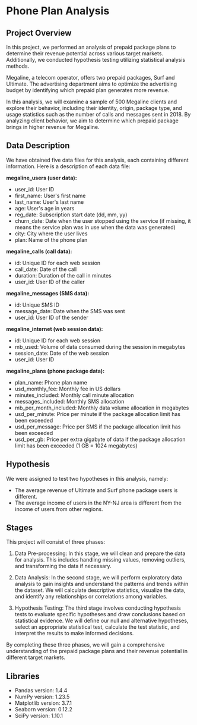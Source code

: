 # Phone Plan Analysis

## Project Overview

In this project, we performed an analysis of prepaid package plans to determine their revenue potential across various target markets. Additionally, we conducted hypothesis testing utilizing statistical analysis methods.

Megaline, a telecom operator, offers two prepaid packages, Surf and Ultimate. The advertising department aims to optimize the advertising budget by identifying which prepaid plan generates more revenue.

In this analysis, we will examine a sample of 500 Megaline clients and explore their behavior, including their identity, origin, package type, and usage statistics such as the number of calls and messages sent in 2018. By analyzing client behavior, we aim to determine which prepaid package brings in higher revenue for Megaline.

## Data Description

We have obtained five data files for this analysis, each containing different information. Here is a description of each data file:

**megaline_users (user data):**
- user_id: User ID
- first_name: User's first name
- last_name: User's last name
- age: User's age in years
- reg_date: Subscription start date (dd, mm, yy)
- churn_date: Date when the user stopped using the service (if missing, it means the service plan was in use when the data was generated)
- city: City where the user lives
- plan: Name of the phone plan

**megaline_calls (call data):**
- id: Unique ID for each web session
- call_date: Date of the call
- duration: Duration of the call in minutes
- user_id: User ID of the caller

**megaline_messages (SMS data):**
- id: Unique SMS ID
- message_date: Date when the SMS was sent
- user_id: User ID of the sender

**megaline_internet (web session data):**
- id: Unique ID for each web session
- mb_used: Volume of data consumed during the session in megabytes
- session_date: Date of the web session
- user_id: User ID

**megaline_plans (phone package data):**
- plan_name: Phone plan name
- usd_monthly_fee: Monthly fee in US dollars
- minutes_included: Monthly call minute allocation
- messages_included: Monthly SMS allocation
- mb_per_month_included: Monthly data volume allocation in megabytes
- usd_per_minute: Price per minute if the package allocation limit has been exceeded
- usd_per_message: Price per SMS if the package allocation limit has been exceeded
- usd_per_gb: Price per extra gigabyte of data if the package allocation limit has been exceeded (1 GB = 1024 megabytes)

## Hypothesis

We were assigned to test two hypotheses in this analysis, namely:
- The average revenue of Ultimate and Surf phone package users is different.
- The average income of users in the NY-NJ area is different from the income of users from other regions.

## Stages

This project will consist of three phases:

1. Data Pre-processing: In this stage, we will clean and prepare the data for analysis. This includes handling missing values, removing outliers, and transforming the data if necessary.

2. Data Analysis: In the second stage, we will perform exploratory data analysis to gain insights and understand the patterns and trends within the dataset. We will calculate descriptive statistics, visualize the data, and identify any relationships or correlations among variables.

3. Hypothesis Testing: The third stage involves conducting hypothesis tests to evaluate specific hypotheses and draw conclusions based on statistical evidence. We will define our null and alternative hypotheses, select an appropriate statistical test, calculate the test statistic, and interpret the results to make informed decisions.

By completing these three phases, we will gain a comprehensive understanding of the prepaid package plans and their revenue potential in different target markets.

## Libraries
- Pandas version: 1.4.4
- NumPy version: 1.23.5
- Matplotlib version: 3.7.1
- Seaborn version: 0.12.2
- SciPy version: 1.10.1
